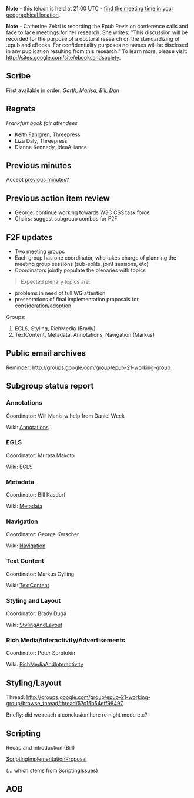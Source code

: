 **Note** - this telcon is held at 21:00 UTC - [find the meeting time in your geographical location](http://www.timeanddate.com/worldclock/fixedtime.html?month=10&day=06&year=2010&hour=29&min=0&sec=0&p1=0).

**Note** - Catherine Zekri is recording the Epub Revision conference calls and face to face meetings for her research. She writes: "This discussion will be recorded for the purpose of a doctoral research on the standardizing of .epub and eBooks. For confidentiality purposes no names will be disclosed in any publication resulting from this research." To learn more, please visit: http://sites.google.com/site/ebooksandsociety.



## Scribe ##
First available in order: _Garth, Marisa, Bill, Dan_

## Regrets ##
_Frankfurt book fair attendees_

  * Keith Fahlgren, Threepress
  * Liza Daly, Threepress
  * Dianne Kennedy, IdeaAlliance

## Previous minutes ##
Accept [previous minutes](Telcon092910Minutes.md)?

## Previous action item review ##

  * George: continue working towards W3C CSS task force
  * Chairs: suggest subgroup combos for F2F

## F2F updates ##

  * Two meeting groups
  * Each group has one coordinator, who takes charge of planning the meeting group sessions (sub-splits, joint sessions, etc)
  * Coordinators jointly populate the plenaries with topics

> Expected plenary topics are:
  * problems in need of full WG attention
  * presentations of final implementation proposals for consideration/adoption

Groups:
  1. EGLS, Styling, RichMedia (Brady)
  1. TextContent, Metadata, Annotations, Navigation (Markus)

## Public email archives ##
Reminder: http://groups.google.com/group/epub-21-working-group


## Subgroup status report ##

### Annotations ###
Coordinator: Will Manis w help from Daniel Weck

Wiki: [Annotations](Annotations.md)

### EGLS ###
Coordinator: Murata Makoto

Wiki: [EGLS](EGLS.md)

### Metadata ###
Coordinator: Bill Kasdorf

Wiki: [Metadata](Metadata.md)

### Navigation ###
Coordinator: George Kerscher

Wiki: [Navigation](Navigation.md)

### Text Content ###
Coordinator: Markus Gylling

Wiki: [TextContent](TextContent.md)

### Styling and Layout ###
Coordinator: Brady Duga

Wiki: [StylingAndLayout](StylingAndLayout.md)

### Rich Media/Interactivity/Advertisements ###
Coordinator: Peter Sorotokin

Wiki: [RichMediaAndInteractivity](RichMediaAndInteractivity.md)


## Styling/Layout ##
Thread: http://groups.google.com/group/epub-21-working-group/browse_thread/thread/57c15b54eff98497

Briefly: did we reach a conclusion here re night mode etc?

## Scripting ##

Recap and introduction (Bill)

[ScriptingImplementationProposal](ScriptingImplementationProposal.md)

(... which stems from [ScriptingIssues](ScriptingIssues.md))

## AOB ##